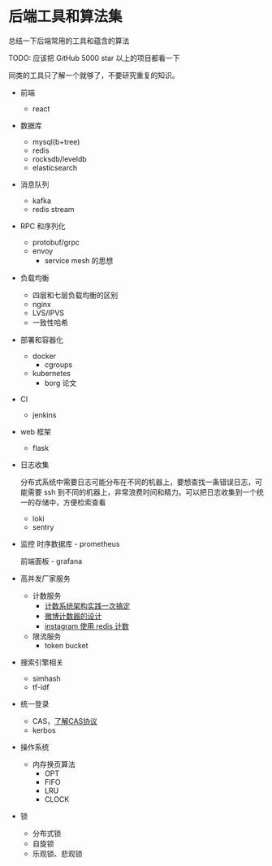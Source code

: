 # 后端工具和算法集


<!--
ID: 726a8538-20b2-4bac-8f78-afb46cf1d337
Status: draft
Date: 2018-06-30T08:16:00
Modified: 2020-05-16T11:14:49
wp_id: 591
-->


总结一下后端常用的工具和蕴含的算法

TODO: 应该把 GitHub 5000 star 以上的项目都看一下


同类的工具只了解一个就够了，不要研究重复的知识。


- 前端
    - react


- 数据库
    - mysql(b+tree)
    - redis
    - rocksdb/leveldb
    - elasticsearch

- 消息队列
    - kafka
    - redis stream

- RPC 和序列化
    - protobuf/grpc
    - envoy
        - service mesh 的思想

- 负载均衡
    - 四层和七层负载均衡的区别
    - nginx
    - LVS/IPVS
    - 一致性哈希

- 部署和容器化
    - docker
        - cgroups
    - kubernetes
        - borg 论文

- CI
    - jenkins

- web 框架
    - flask

- 日志收集

    分布式系统中需要日志可能分布在不同的机器上，要想查找一条错误日志，可能需要 ssh 到不同的机器上，非常浪费时间和精力。可以把日志收集到一个统一的存储中，方便检索查看

    - loki
    - sentry

- 监控
    时序数据库
        - prometheus

    前端面板
        - grafana

- 高并发厂家服务

    - 计数服务
        - [计数系统架构实践一次搞定](http://zhuanlan.51cto.com/art/201706/542217.htm)
        - [微博计数器的设计](http://blog.cydu.net/weidesign/2012/09/09/weibo-counter-service-design-2/)
        - [instagram 使用 redis 计数](https://instagram-engineering.com/storing-hundreds-of-millions-of-simple-key-value-pairs-in-redis-1091ae80f74c)
    - 限流服务
        - token bucket

- 搜索引擎相关
    - simhash
    - tf-idf

- 统一登录
    - CAS，[了解CAS协议](https://blog.csdn.net/csdnxingyuntian/article/details/54970102)
    - kerbos

- 操作系统
    - 内存换页算法
        - OPT
        - FIFO
        - LRU
        - CLOCK

- 锁
    - 分布式锁
    - 自旋锁
    - 乐观锁、悲观锁
